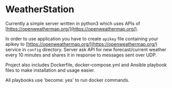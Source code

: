 # WeatherStation
Currently a simple server written in python3 which uses APIs of [https://openweathermap.org/](https://openweathermap.org/).

In order to use application you have to create `apikey` file containing your apikey to [https://openweathermap.org/](https://openweathermap.org/) service in `config` directory.
Server ask API for new forecast/current weather every 10 minutes and shares it in response to messages sent over UDP.

Project also includes Dockerfile, docker-compose.yml and Ansible playbook files to make installation and usage easier.

All playbooks use 'become: yes' to run docker commands.
